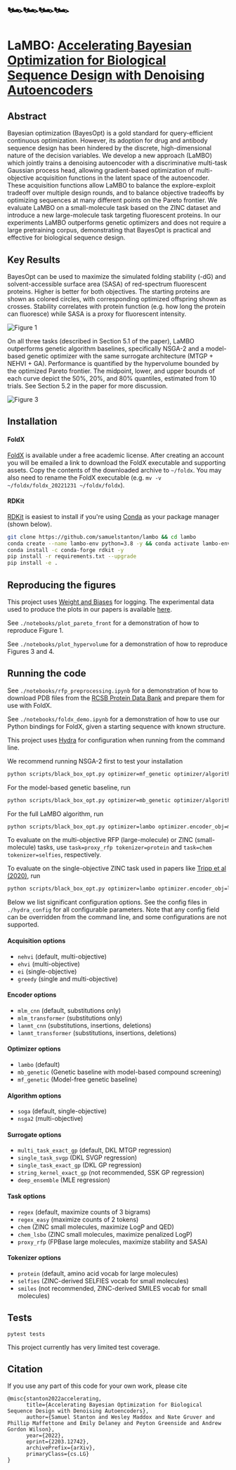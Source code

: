 # 🏎️🏎️🏎️🏎️
# LaMBO: [Accelerating Bayesian Optimization for Biological Sequence Design with Denoising Autoencoders](https://arxiv.org/abs/2203.12742)

## Abstract

Bayesian optimization (BayesOpt) is a gold standard for query-efficient continuous optimization.
However, its adoption for drug and antibody sequence design has been hindered by the discrete, high-dimensional nature of the decision variables. 
We develop a new approach (LaMBO) which jointly trains a denoising autoencoder with a discriminative multi-task Gaussian process head, allowing gradient-based optimization of multi-objective acquisition functions in the latent space of the autoencoder.
These acquisition functions allow LaMBO to balance the explore-exploit tradeoff over multiple design rounds, and to balance objective tradeoffs by optimizing sequences at many different points on the Pareto frontier.
We evaluate LaMBO on a small-molecule task based on the ZINC dataset and introduce a new large-molecule task targeting fluorescent proteins.
In our experiments LaMBO outperforms genetic optimizers and does not require a large pretraining corpus, demonstrating that BayesOpt is practical and effective for biological sequence design.

## Key Results

BayesOpt can be used to maximize the simulated folding stability (-dG) and solvent-accessible surface area (SASA) of red-spectrum fluorescent proteins.
Higher is better for both objectives.
The starting proteins are shown as colored circles, with corresponding optimized offspring shown as crosses.
Stability correlates with protein function (e.g. how long the protein can fluoresce) while SASA is a proxy for fluorescent intensity.

![Figure 1](https://github.com/samuelstanton/lambo/blob/main/lambo/assets/figures/lambo_pareto_front.png?raw=true)

On all three tasks (described in Section 5.1 of the paper), LaMBO outperforms genetic algorithm baselines, specifically NSGA-2 and a model-based genetic optimizer with the same surrogate architecture (MTGP + NEHVI + GA). 
Performance is quantified by the hypervolume bounded by the optimized Pareto frontier.
The midpoint, lower, and upper bounds of each curve depict the 50\%, 20\%, and 80\% quantiles, estimated from 10 trials. 
See Section 5.2 in the paper for more discussion.

![Figure 3](https://github.com/samuelstanton/lambo/blob/main/lambo/assets/figures/lambo_ga_comparison.png?raw=true)


## Installation

#### FoldX
[FoldX](https://foldxsuite.crg.eu/academic-license-info) is available under a free academic license. 
After creating an account you will be emailed a link to download the FoldX executable and supporting assets.
Copy the contents of the downloaded archive to `~/foldx`.
You may also need to rename the FoldX executable (e.g. `mv -v ~/foldx/foldx_20221231 ~/foldx/foldx`).

#### RDKit
[RDKit](https://www.rdkit.org/) is easiest to install if you're using [Conda](https://docs.conda.io/en/latest/)
as your package manager (shown below).


```bash
git clone https://github.com/samuelstanton/lambo && cd lambo
conda create --name lambo-env python=3.8 -y && conda activate lambo-env
conda install -c conda-forge rdkit -y
pip install -r requirements.txt --upgrade
pip install -e .
```

## Reproducing the figures

This project uses [Weight and Biases](https://docs.wandb.ai/) for logging.
The experimental data used to produce the plots in our papers is available [here](https://wandb.ai/samuelstanton/lambo).

See `./notebooks/plot_pareto_front` for a demonstration of how to reproduce Figure 1.

See `./notebooks/plot_hypervolume` for a demonstration of how to reproduce Figures 3 and 4.

## Running the code

See `./notebooks/rfp_preprocessing.ipynb` for a demonstration of how to download PDB files from the [RCSB Protein Data Bank](https://www.rcsb.org/)
and prepare them for use with FoldX.

See `./notebooks/foldx_demo.ipynb` for a demonstration of how to use our Python bindings for FoldX, 
given a starting sequence with known structure.

This project uses [Hydra](https://hydra.cc/) for configuration when running from the command line.

We recommend running NSGA-2 first to test your installation

```bash
python scripts/black_box_opt.py optimizer=mf_genetic optimizer/algorithm=nsga2 task=regex tokenizer=protein
```

For the model-based genetic baseline, run
```bash
python scripts/black_box_opt.py optimizer=mb_genetic optimizer/algorithm=soga optimizer.encoder_obj=mll task=regex tokenizer=protein surrogate=multi_task_exact_gp acquisition=nehvi
```

For the full LaMBO algorithm, run
```bash
python scripts/black_box_opt.py optimizer=lambo optimizer.encoder_obj=mlm task=regex tokenizer=protein surrogate=multi_task_exact_gp acquisition=nehvi
```

To evaluate on the multi-objective RFP (large-molecule) or ZINC (small-molecule) tasks,
use `task=proxy_rfp tokenizer=protein` and `task=chem tokenizer=selfies`,
respectively.

To evaluate on the single-objective ZINC task used in papers like
[Tripp et al (2020)](https://proceedings.neurips.cc/paper/2020/hash/81e3225c6ad49623167a4309eb4b2e75-Abstract.html),
run

```bash
python scripts/black_box_opt.py optimizer=lambo optimizer.encoder_obj=lanmt task=chem_lsbo tokenizer=selfies surrogate=single_task_svgp acquisition=ei encoder=lanmt_cnn
```


Below we list significant configuration options.
See the config files in `./hydra_config` for all configurable parameters.
Note that any config field can be overridden from the command line, and some configurations are not supported. 

#### Acquisition options
- `nehvi` (default, multi-objective)
- `ehvi` (multi-objective)
- `ei` (single-objective)
- `greedy` (single and multi-objective)

#### Encoder options
- `mlm_cnn` (default, substitutions only)
- `mlm_transformer` (substitutions only)
- `lanmt_cnn` (substitutions, insertions, deletions)
- `lanmt_transformer` (substitutions, insertions, deletions)

#### Optimizer options
- `lambo` (default)
- `mb_genetic` (Genetic baseline with model-based compound screening)
- `mf_genetic` (Model-free genetic baseline)

#### Algorithm options
- `soga` (default, single-objective)
- `nsga2` (multi-objective)

#### Surrogate options
- `multi_task_exact_gp` (default, DKL MTGP regression)
- `single_task_svgp` (DKL SVGP regression)
- `single_task_exact_gp` (DKL GP regression)
- `string_kernel_exact_gp` (not recommended, SSK GP regression)
- `deep_ensemble` (MLE regression)

#### Task options
- `regex` (default, maximize counts of 3 bigrams)
- `regex_easy` (maximize counts of 2 tokens)
- `chem` (ZINC small molecules, maximize LogP and QED)
- `chem_lsbo` (ZINC small molecules, maximize penalized LogP)
- `proxy_rfp` (FPBase large molecules, maximize stability and SASA)

#### Tokenizer options
- `protein` (default, amino acid vocab for large molecules)
- `selfies` (ZINC-derived SELFIES vocab for small molecules)
- `smiles` (not recommended, ZINC-derived SMILES vocab for small molecules)


## Tests

`pytest tests`

This project currently has very limited test coverage.

## Citation

If you use any part of this code for your own work, please cite

```
@misc{stanton2022accelerating,
      title={Accelerating Bayesian Optimization for Biological Sequence Design with Denoising Autoencoders}, 
      author={Samuel Stanton and Wesley Maddox and Nate Gruver and Phillip Maffettone and Emily Delaney and Peyton Greenside and Andrew Gordon Wilson},
      year={2022},
      eprint={2203.12742},
      archivePrefix={arXiv},
      primaryClass={cs.LG}
}
```



